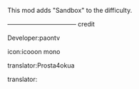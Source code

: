 This mod adds "Sandbox" to the difficulty.

———————————
credit


Developer:paontv

icon:icooon mono

translator:Prosta4okua 

translator:
